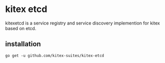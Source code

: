 # kitex etcd

kitexetcd is a service registry and service discovery implemention for kitex based on etcd.

## installation

```shell
go get -u github.com/kitex-suites/kitex-etcd
```
